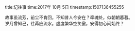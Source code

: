 title:记往事
time:2017年 10月 5日
timestamp:1507136455255

故事虽流芳，前尘不肯回。不知昔人今安在？牵魂处，似朝朝暮暮。<br />岁月曾知己，荏苒应流水。虚度繁华空笑傲，安得初心问始终？